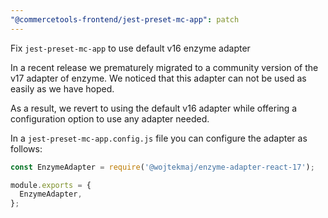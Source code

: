 ```yaml
---
"@commercetools-frontend/jest-preset-mc-app": patch
---
```


Fix `jest-preset-mc-app` to use default v16 enzyme adapter

In a recent release we prematurely migrated to a community version of the v17 adapter of enzyme. We noticed that this adapter can not be used as easily as we have hoped.

As a result, we revert to using the default v16 adapter while offering a configuration option to use any adapter needed.

In a `jest-preset-mc-app.config.js` file you can configure the adapter as follows:

```js
const EnzymeAdapter = require('@wojtekmaj/enzyme-adapter-react-17');

module.exports = {
  EnzymeAdapter,
};
```
